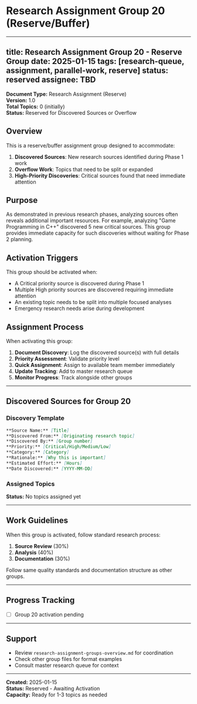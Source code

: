 # Research Assignment Group 20 (Reserve/Buffer)

---
title: Research Assignment Group 20 - Reserve Group
date: 2025-01-15
tags: [research-queue, assignment, parallel-work, reserve]
status: reserved
assignee: TBD
---

**Document Type:** Research Assignment (Reserve)  
**Version:** 1.0  
**Total Topics:** 0 (initially)  
**Status:** Reserved for Discovered Sources or Overflow

## Overview

This is a reserve/buffer assignment group designed to accommodate:

1. **Discovered Sources**: New research sources identified during Phase 1 work
2. **Overflow Work**: Topics that need to be split or expanded
3. **High-Priority Discoveries**: Critical sources found that need immediate attention

## Purpose

As demonstrated in previous research phases, analyzing sources often reveals additional important resources. For example, analyzing "Game Programming in C++" discovered 5 new critical sources. This group provides immediate capacity for such discoveries without waiting for Phase 2 planning.

## Activation Triggers

This group should be activated when:

- A Critical priority source is discovered during Phase 1
- Multiple High priority sources are discovered requiring immediate attention
- An existing topic needs to be split into multiple focused analyses
- Emergency research needs arise during development

## Assignment Process

When activating this group:

1. **Document Discovery**: Log the discovered source(s) with full details
2. **Priority Assessment**: Validate priority level
3. **Quick Assignment**: Assign to available team member immediately
4. **Update Tracking**: Add to master research queue
5. **Monitor Progress**: Track alongside other groups

---

## Discovered Sources for Group 20

### Discovery Template

```markdown
**Source Name:** [Title]
**Discovered From:** [Originating research topic]
**Discovered By:** [Group number]
**Priority:** [Critical/High/Medium/Low]
**Category:** [Category]
**Rationale:** [Why this is important]
**Estimated Effort:** [Hours]
**Date Discovered:** [YYYY-MM-DD]
```

### Assigned Topics

<!-- Topics will be added here as discoveries are made -->

**Status:** No topics assigned yet

---

## Work Guidelines

When this group is activated, follow standard research process:

1. **Source Review** (30%)
2. **Analysis** (40%)
3. **Documentation** (30%)

Follow same quality standards and documentation structure as other groups.

---

## Progress Tracking

- [ ] Group 20 activation pending

---

## Support

- Review `research-assignment-groups-overview.md` for coordination
- Check other group files for format examples
- Consult master research queue for context

---

**Created:** 2025-01-15  
**Status:** Reserved - Awaiting Activation  
**Capacity:** Ready for 1-3 topics as needed
